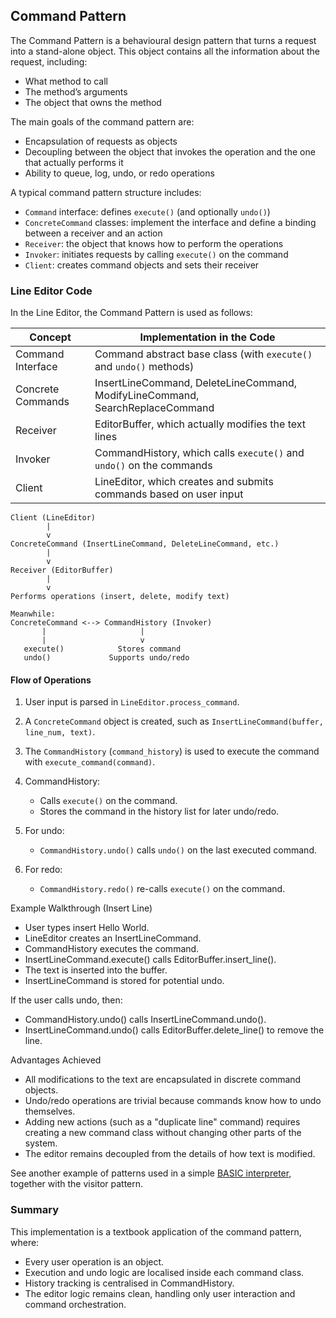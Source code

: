 
## Command Pattern

The Command Pattern is a behavioural design pattern that turns a request into a stand-alone object.
This object contains all the information about the request, including:
- What method to call
- The method’s arguments
- The object that owns the method

The main goals of the command pattern are:
- Encapsulation of requests as objects
- Decoupling between the object that invokes the operation and the one that actually performs it
- Ability to queue, log, undo, or redo operations

A typical command pattern structure includes:
- `Command` interface: defines `execute()` (and optionally `undo()`)
- `ConcreteCommand` classes: implement the interface and define a binding between a receiver and an action
- `Receiver`: the object that knows how to perform the operations
- `Invoker`: initiates requests by calling `execute()` on the command
- `Client`: creates command objects and sets their receiver


### Line Editor Code

In the Line Editor, the Command Pattern is used as follows:

| Concept            | Implementation in the Code                                                    |
|--------------------|-------------------------------------------------------------------------------|
| Command Interface  | Command abstract base class (with `execute()` and `undo()` methods)           |
| Concrete Commands  | InsertLineCommand, DeleteLineCommand, ModifyLineCommand, SearchReplaceCommand |
| Receiver           | EditorBuffer, which actually modifies the text lines                          |
| Invoker            | CommandHistory, which calls `execute()` and `undo()` on the commands          |
| Client             | LineEditor, which creates and submits commands based on user input            |


```
Client (LineEditor)
        |
        v
ConcreteCommand (InsertLineCommand, DeleteLineCommand, etc.)
        |
        v
Receiver (EditorBuffer)
        |
        v
Performs operations (insert, delete, modify text)

Meanwhile:
ConcreteCommand <--> CommandHistory (Invoker)
       |                     |
       |                     v
   execute()            Stores command
   undo()             Supports undo/redo
```


#### Flow of Operations

1. User input is parsed in `LineEditor.process_command`.

2. A `ConcreteCommand` object is created, such as `InsertLineCommand(buffer, line_num, text)`.

3. The `CommandHistory` (`command_history`) is used to execute the command with `execute_command(command)`.

4. CommandHistory:
    - Calls `execute()` on the command.
    - Stores the command in the history list for later undo/redo.

5. For undo:
    - `CommandHistory.undo()` calls `undo()` on the last executed command.

6. For redo:
    - `CommandHistory.redo()` re-calls `execute()` on the command.

Example Walkthrough (Insert Line)
- User types insert Hello World.
- LineEditor creates an InsertLineCommand.
- CommandHistory executes the command.
- InsertLineCommand.execute() calls EditorBuffer.insert_line().
- The text is inserted into the buffer.
- InsertLineCommand is stored for potential undo.

If the user calls undo, then:
- CommandHistory.undo() calls InsertLineCommand.undo().
- InsertLineCommand.undo() calls EditorBuffer.delete_line() to remove the line.

Advantages Achieved
- All modifications to the text are encapsulated in discrete command objects.
- Undo/redo operations are trivial because commands know how to undo themselves.
- Adding new actions (such as a "duplicate line" command) requires creating a new
  command class without changing other parts of the system.
- The editor remains decoupled from the details of how text is modified.

See another example of patterns used in a simple
[BASIC interpreter](./../visitor/basic.py), together with the visitor pattern.

### Summary

This implementation is a textbook application of the command pattern, where:
- Every user operation is an object.
- Execution and undo logic are localised inside each command class.
- History tracking is centralised in CommandHistory.
- The editor logic remains clean, handling only user interaction and command orchestration.

